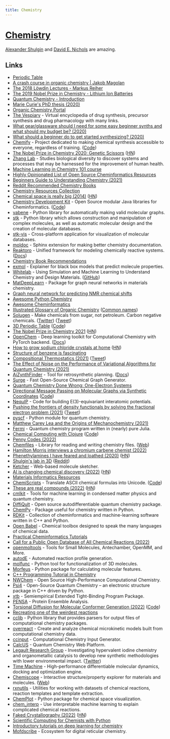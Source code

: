 ```yaml
---
title: Chemistry
---
```


# [Chemistry](http://en.wikipedia.org/wiki/Chemistry)

[Alexander Shulgin](http://en.wikipedia.org/wiki/Alexander_Shulgin) and [David E. Nichols](http://en.wikipedia.org/wiki/David_E._Nichols) are amazing.

## Links

- [Periodic Table](https://ptable.com/)
- [A crash course in organic chemistry | Jakob Magolan](https://www.youtube.com/watch?v=4INdeZ5HYpw)
- [The 2018 Löwdin Lectures - Markus Reiher](https://www.youtube.com/watch?v=OEJFPl7hSDM)
- [The 2019 Nobel Prize in Chemistry - Lithium Ion Batteries](https://www.youtube.com/watch?v=zy1BhVhpGN0)
- [Quantum Chemistry - Introduction](https://www.youtube.com/watch?v=HC81oYe43DI)
- [Marie Curie's PhD thesis (2020)](https://www.youtube.com/watch?v=-Vynhniw7SY)
- [Organic Chemistry Portal](https://www.organic-chemistry.org/)
- [The Vespiary](https://www.thevespiary.org/talk/index.php) - Virtual encyclopedia of drug synthesis, precursor synthesis and drug pharmacology with many links.
- [What gear/glassware should I need for some easy beginner synths and what should my budget be? (2020)](https://www.reddit.com/r/TheeHive/comments/j05ybe/what_gearglassware_should_i_need_for_some_easy/)
- [What should a beginner do to get started synthesizing? (2020)](https://www.reddit.com/r/TheeHive/comments/ikyfrw/what_should_a_beginner_do_to_get_started/)
- [Chemify](http://www.chem.gla.ac.uk/cronin/chemify/) - Project dedicated to making chemical synthesis accessible to everyone, regardless of training. ([Code](https://github.com/croningp/ChemputerSoftware))
- [The Nobel Prize in Chemistry 2020: Genetic Scissors](https://www.nobelprize.org/prizes/chemistry/2020/press-release/) ([HN](https://news.ycombinator.com/item?id=24706670))
- [Zhang Lab](https://zlab.bio/) - Studies biological diversity to discover systems and processes that may be harnessed for the improvement of human health.
- [Machine Learning in Chemistry 101 course](https://github.com/BingqingCheng/ML-in-chemistry-101)
- [Highly Opinionated List of Open Source Cheminformatics Resources](https://github.com/PatWalters/resources/blob/main/cheminformatics_resources.md)
- [Beginners Guide to Understanding Chemistry (2021)](https://www.youtube.com/playlist?list=PLgJIUWVTPrnXLrP25h_UteuawBgb0SyVR)
- [Reddit Recommended Chemistry Books](https://www.reddit.com/r/chemistry/wiki/books)
- [Chemistry Resources Collection](https://www.reddit.com/r/Chempros/comments/jput3t/megathread_community_resources_collection/)
- [Chemical space is really big (2014)](https://www.chemistryworld.com/opinion/chemical-space-is-big-really-big/7899.article) ([HN](https://news.ycombinator.com/item?id=27634549))
- [Chemistry Development Kit](https://cdk.github.io/) - Open Source modular Java libraries for Cheminformatics. ([Code](https://github.com/cdk/cdk))
- [vabene](https://github.com/lukasturcani/vabene) - Python library for automatically making valid molecular graphs.
- [stk](https://github.com/lukasturcani/stk) - Python library which allows construction and manipulation of complex molecules, as well as automatic molecular design and the creation of molecular databases.
- [stk-vis](https://github.com/lukasturcani/stk-vis) - Cross-platform application for visualization of molecular databases.
- [moldoc](https://github.com/lukasturcani/moldoc) - Sphinx extension for making better chemistry documentation.
- [Reaktoro](https://github.com/reaktoro/reaktoro) - Unified framework for modeling chemically reactive systems. ([Docs](https://reaktoro.org/))
- [Chemistry Book Recommendations](https://www.reddit.com/r/chemistry/comments/p0cj32/book_recommendations/)
- [exmol](https://github.com/ur-whitelab/exmol) - Explainer for black box models that predict molecule properties.
- [Whitelab](http://thewhitelab.org/) - Using Simulation and Machine Learning to Understand Chemistry and Design Materials. ([GitHub](https://github.com/ur-whitelab))
- [MatDeepLearn](https://github.com/vxfung/MatDeepLearn) - Package for graph neural networks in materials chemistry.
- [Graph neural network for predicting NMR chemical shifts](https://github.com/ur-whitelab/nmrgnn)
- [Awesome Python Chemistry](https://github.com/lmmentel/awesome-python-chemistry)
- [Awesome Cheminformatics](https://github.com/hsiaoyi0504/awesome-cheminformatics)
- [Illustrated Glossary of Organic Chemistry](http://www.chem.ucla.edu/~harding/IGOC/IGOC.html) ([Common names](http://www.chem.ucla.edu/~harding/IGOC/C/common_name.html))
- [Solugen](https://www.solugen.bio/) - Make chemicals from sugar, not petroleum. Carbon negative chemicals. ([Twitter](https://twitter.com/solugen)) ([Tweet](https://twitter.com/sethbannon/status/1435963898402725900))
- [3D Periodic Table](https://periodic.donghwi.dev/) ([Code](https://github.com/suhdonghwi/3d-periodic-table))
- [The Nobel Prize in Chemistry 2021](https://www.nobelprize.org/prizes/chemistry/2021/press-release/) ([HN](https://news.ycombinator.com/item?id=28771079))
- [OpenChem](https://github.com/Mariewelt/OpenChem) - Deep learning toolkit for Computational Chemistry with PyTorch backend. ([Docs](https://mariewelt.github.io/OpenChem/html/index.html))
- [How to grow sodium chloride crystals at home](https://crystalverse.com/sodium-chloride-crystals/) ([HN](https://news.ycombinator.com/item?id=29255511))
- [Structure of benzene is fascinating](https://twitter.com/johncarlosbaez/status/1461684340111429637)
- [Compositional Thermostatics (2021)](https://johncarlosbaez.wordpress.com/2021/11/22/compositional-thermostatics/) ([Tweet](https://twitter.com/johncarlosbaez/status/1462765291113488391))
- [The Effect of Noise on the Performance of Variational Algorithms for Quantum Chemistry (2021)](https://medium.com/qiskit/the-effect-of-noise-on-the-performance-of-variational-algorithms-for-quantum-chemistry-9cac4526abc1)
- [AiZynthFinder](https://github.com/MolecularAI/aizynthfinder) - Tool for retrosynthetic planning. ([Docs](https://molecularai.github.io/aizynthfinder/))
- [Surge](https://github.com/StructureGenerator/surge) - Fast Open-Source Chemical Graph Generator.
- [Quantum Chemistry Done Wrong: One-Electron Systems](https://github.com/lisyarus/chembook)
- [Directional Message Passing on Molecular Graphs via Synthetic Coordinates](https://www.in.tum.de/daml/synthetic-coordinates/) ([Code](https://github.com/TUM-DAML/synthetic_coordinates))
- [NequIP](https://github.com/mir-group/nequip) - Code for building E(3)-equivariant interatomic potentials.
- [Pushing the frontiers of density functionals by solving the fractional electron problem (2021)](https://www.science.org/doi/10.1126/science.abj6511) ([Tweet](https://twitter.com/pfau/status/1469024580853547014))
- [pyscf](https://github.com/pyscf/pyscf) - Python module for quantum chemistry.
- [Matthew Carey Lea and the Origins of Mechanochemistry (2021)](https://www.sciencehistory.org/distillations/matthew-carey-lea-and-the-origins-of-mechanochemistry)
- [Fermi](https://github.com/FermiQC/Fermi.jl) - Quantum chemistry program written in (nearly) pure Julia.
- [Chemical Computing with Clojure](https://gigasquidsoftware.com/chemical-computing/index.html) ([Code](https://github.com/gigasquid/chemical-computing))
- [Penny Codes (2022)](https://depth-first.com/articles/2022/01/12/penny-codes/)
- [Chemfiles](https://github.com/chemfiles/chemfiles) - Library for reading and writing chemistry files. ([Web](https://chemfiles.org/))
- [Hamilton Morris interviews a chromium carbene chemist (2022)](https://www.youtube.com/watch?v=XCFBSqljGaI)
- [Phenethylamines I have feared and loathed (2020)](http://nikobidin.com/phenethylamines-i-have-feared-and-loathed) ([HN](https://news.ycombinator.com/item?id=30230772))
- [Shulgin's lab in 3D](https://my.matterport.com/show/?m=Z93pXf9jiWK) ([Reddit](https://www.reddit.com/r/researchchemicals/comments/spsvdi/woah_shulgins_lab_in_3d/))
- [Ketcher](https://github.com/epam/ketcher) - Web-based molecule sketcher.
- [AI is changing chemical discovery (2022)](https://thegradient.pub/how-ai-is-changing-chemical-discovery/) ([HN](https://news.ycombinator.com/item?id=30337490))
- [Materials Informatics Resources](https://github.com/ncfrey/resources)
- [ChemiScripts](https://jwilk.github.io/chemiscripts/) - Translate ASCII chemical formulas into Unicode. ([Code](https://github.com/jwilk/chemiscripts))
- [These are real compounds (2022)](https://www.science.org/content/blog-post/these-are-real-compounds) ([HN](https://news.ycombinator.com/item?id=30781345))
- [cmlkit](https://github.com/sirmarcel/cmlkit) - Tools for machine learning in condensed matter physics and quantum chemistry.
- [DiffiQult](https://github.com/aspuru-guzik-group/DiffiQult) - Open source autodifferentiable quantum chemistry package.
- [ChemPy](https://github.com/bjodah/chempy) - Package useful for chemistry written in Python.
- [RDKit](https://github.com/rdkit/rdkit) - Collection of cheminformatics and machine-learning software written in C++ and Python.
- [Open Babel](https://github.com/openbabel/openbabel) - Chemical toolbox designed to speak the many languages of chemical data.
- [Practical Cheminformatics Tutorials](https://github.com/PatWalters/practical_cheminformatics_tutorials)
- [Call for a Public Open Database of All Chemical Reactions (2022)](https://pubs.acs.org/doi/pdf/10.1021/acs.jcim.1c01140)
- [openmoltools](https://github.com/choderalab/openmoltools) - Tools for Small Molecules, Antechamber, OpenMM, and More.
- [autodE](https://github.com/duartegroup/autodE) - Automated reaction profile generation.
- [molfunc](https://github.com/duartegroup/molfunc) - Python tool for functionalization of 3D molecules.
- [Morfeus](https://github.com/kjelljorner/morfeus) - Python package for calculating molecular features.
- [C++ Programming Tutorial in Chemistry](https://github.com/CrawfordGroup/ProgrammingProjects)
- [NWChem](https://github.com/nwchemgit/nwchem) - Open Source High-Performance Computational Chemistry.
- [Psi4](https://github.com/psi4/psi4) - Open-Source Quantum Chemistry – an electronic structure package in C++ driven by Python.
- [xtb](https://github.com/grimme-lab/xtb) - Semiempirical Extended Tight-Binding Program Package.
- [PENSA](https://github.com/drorlab/pensa) - Protein Ensemble Analysis.
- [Torsional Diffusion for Molecular Conformer Generation (2022)](https://arxiv.org/abs/2206.01729) ([Code](https://github.com/gcorso/torsional-diffusion))
- [Recreating one of the weirdest reactions](https://www.youtube.com/watch?v=LL3kVtc-4vY)
- [cclib](https://github.com/cclib/cclib) - Python library that provides parsers for output files of computational chemistry packages.
- [overreact](https://github.com/geem-lab/overreact) - Create and analyze chemical microkinetic models built from computational chemistry data.
- [ccinput](https://github.com/cyllab/ccinput) - Computational Chemistry Input Generator.
- [CalcUS](https://github.com/cyllab/CalcUS) - Quantum Chemistry Web Platform.
- [Legault Research Group](https://cyl.recherche.usherbrooke.ca/) - Investigating hypervalent iodine chemistry and organometallic catalysis to develop new synthetic methodologies with lower environmental impact. ([Twitter](https://twitter.com/CYL_Lab))
- [Time Machine](https://github.com/proteneer/timemachine) - High-performance differentiable molecular dynamics, docking and optimization engine.
- [Chemiscope](https://github.com/lab-cosmo/chemiscope) - Interactive structure/property explorer for materials and molecules. ([Web](https://chemiscope.org/))
- [rxnutils](https://github.com/MolecularAI/reaction_utils) - Utilities for working with datasets of chemical reactions, reaction templates and template extraction.
- [ChemPlot](https://github.com/mcsorkun/ChemPlot) - Python package for chemical space visualization.
- [chem_interp](https://github.com/jjgoings/chem_interp) - Use interpretable machine learning to explain complicated chemical reactions.
- [Faked Crystallography (2022)](https://www.science.org/content/blog-post/faked-crystallography) ([HN](https://news.ycombinator.com/item?id=32280756))
- [Scientific Computing for Chemists with Python](https://github.com/weisscharlesj/SciCompforChemists)
- [Introductory tutorials on deep learning for chemistry](https://github.com/rociomer/dl-chem-101)
- [Mofdscribe](https://github.com/kjappelbaum/mofdscribe) - Ecosystem for digital reticular chemistry.
